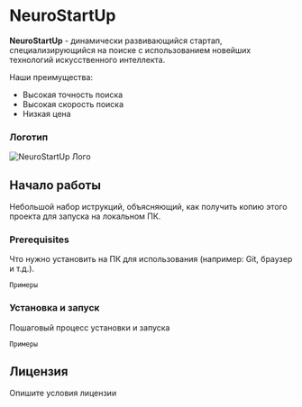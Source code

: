 # NeuroStartUp # 

**NeuroStartUp** - динамически развивающийся стартап, специализирующийся на поиске с использованием новейших технологий искусственного интеллекта. 

Наши преимущества: 
* Высокая точность поиска
* Высокая скорость поиска
* Низкая цена
### Логотип ###

![NeuroStartUp Лого](https://camo.githubusercontent.com/c6727c717cad1e4820481abb87524f90782445c5/68747470733a2f2f692e696d6775722e636f6d2f495a4f525769492e706e67)


## Начало работы ##

Небольшой набор иструкций, объясняющий, как получить копию этого проекта для запуска на локальном ПК.

### Prerequisites ### 

Что нужно установить на ПК для использования (например: Git, браузер и т.д.).

```
Примеры
```

### Установка и запуск ###

Пошаговый процесс установки и запуска

```
Примеры
```

## Лицензия ##

Опишите условия лицензии